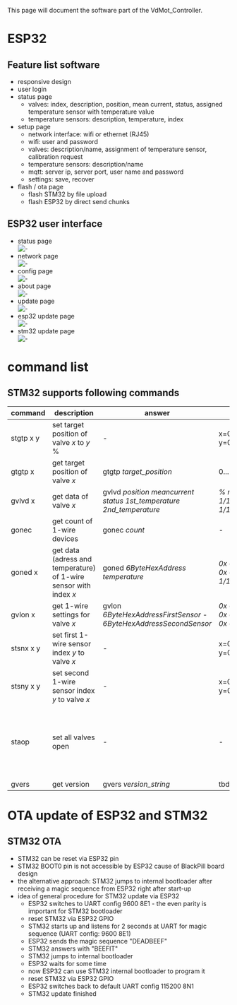 This page will document the software part of the VdMot_Controller.

# ESP32
## Feature list software
- responsive design
- user login
- status page
  - valves: index, description, position, mean current, status, assigned temperature sensor with temperature value
  - temperature sensors: description, temperature, index
- setup page
  - network interface: wifi or ethernet (RJ45)
  - wifi: user and password
  - valves: description/name, assignment of temperature sensor, calibration request
  - temperature sensors: description/name
  - mqtt: server ip, server port, user name and password
  - settings: save, recover
- flash / ota page
  - flash STM32 by file upload
  - flash ESP32 by direct send chunks

## ESP32 user interface
- status page  
  ![-](./software_esp32/media/status_page.png "status page")
- network page  
  ![-](./software_esp32/media/network.png "network page")
- config page  
  ![-](./software_esp32/media/config.png "config page")
- about page  
  ![-](./software_esp32/media/about.png "about page")
- update page  
  ![-](./software_esp32/media/update.png "update page")
- esp32 update page  
  ![-](./software_esp32/media/wt32Update.png "update esp32 page")
- stm32 update page  
  ![-](./software_esp32/media/stm32Update.png "update stm32 page")


# command list
## STM32 supports following commands
|command|description|answer|units|comment|
|---|---|---|---|---|
|stgtp x y|set target position of valve *x* to *y* %|-|x=0...11, y=0...100%||
|gtgtp x|get target position of valve *x*|gtgtp *target_position*|0...100%||
|gvlvd x|get data of valve *x*|gvlvd *position meancurrent status 1st_temperature 2nd_temperature*|*% mA - 1/10°C 1/10°C*||
|gonec|get count of 1-wire devices|gonec *count*|*-*||
|goned x|get data (adress and temperature) of 1-wire sensor with index *x*|goned *6ByteHexAddress temperature*|*0x 0x 0x 0x 0x 0x 1/10°C*||
|gvlon x|get 1-wire settings for valve *x*|gvlon *6ByteHexAddressFirstSensor* - *6ByteHexAddressSecondSensor*|*0x 0x 0x 0x 0x 0x 0x 0x 0x 0x 0x 0x*||
|stsnx x y|set first 1-wire sensor index *y* to valve *x*|-|x=0...11, y=0...35||
|stsny x y|set second 1-wire sensor index *y* to valve *x*|-|x=0...11, y=0...35||
|staop|set all valves open|-|-|usefull for installation, opens quickly all valves so they can be mounted|
|gvers|get version|gvers *version_string*|tbd||


# OTA update of ESP32 and STM32
## STM32 OTA
- STM32 can be reset via ESP32 pin
- STM32 BOOT0 pin is not accessible by ESP32 cause of BlackPill board design
- the alternative approach: STM32 jumps to internal bootloader after receiving a magic sequence from ESP32 right after start-up
- idea of general procedure for STM32 update via ESP32
  - ESP32 switches to UART config 9600 8E1 - the even parity is important for STM32 bootloader
  - reset STM32 via ESP32 GPIO
  - STM32 starts up and listens for 2 seconds at UART for magic sequence (UART config: 9600 8E1)
  - ESP32 sends the magic sequence "DEADBEEF"
  - STM32 answers with "BEEFIT"
  - STM32 jumps to internal bootloader
  - ESP32 waits for some time
  - now ESP32 can use STM32 internal bootloader to program it
  - reset STM32 via ESP32 GPIO
  - ESP32 switches back to default UART config 115200 8N1
  - STM32 update finished
